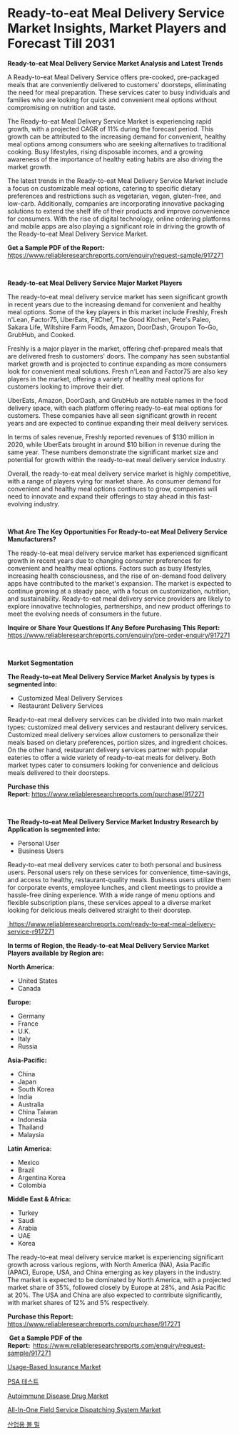 <p><h1>Ready-to-eat Meal Delivery Service Market Insights, Market Players and Forecast Till 2031</h1></p><p><strong>Ready-to-eat Meal Delivery Service Market Analysis and Latest Trends</strong></p>
<p><p>A Ready-to-eat Meal Delivery Service offers pre-cooked, pre-packaged meals that are conveniently delivered to customers' doorsteps, eliminating the need for meal preparation. These services cater to busy individuals and families who are looking for quick and convenient meal options without compromising on nutrition and taste.</p><p>The Ready-to-eat Meal Delivery Service Market is experiencing rapid growth, with a projected CAGR of 11% during the forecast period. This growth can be attributed to the increasing demand for convenient, healthy meal options among consumers who are seeking alternatives to traditional cooking. Busy lifestyles, rising disposable incomes, and a growing awareness of the importance of healthy eating habits are also driving the market growth.</p><p>The latest trends in the Ready-to-eat Meal Delivery Service Market include a focus on customizable meal options, catering to specific dietary preferences and restrictions such as vegetarian, vegan, gluten-free, and low-carb. Additionally, companies are incorporating innovative packaging solutions to extend the shelf life of their products and improve convenience for consumers. With the rise of digital technology, online ordering platforms and mobile apps are also playing a significant role in driving the growth of the Ready-to-eat Meal Delivery Service Market.</p></p>
<p><strong>Get a Sample PDF of the Report:&nbsp;</strong> <a href="https://www.reliableresearchreports.com/enquiry/request-sample/917271">https://www.reliableresearchreports.com/enquiry/request-sample/917271</a></p>
<p>&nbsp;</p>
<p><strong>Ready-to-eat Meal Delivery Service Major Market Players</strong></p>
<p><p>The ready-to-eat meal delivery service market has seen significant growth in recent years due to the increasing demand for convenient and healthy meal options. Some of the key players in this market include Freshly, Fresh n'Lean, Factor75, UberEats, FitChef, The Good Kitchen, Pete's Paleo, Sakara Life, Wiltshire Farm Foods, Amazon, DoorDash, Groupon To-Go, GrubHub, and Cooked.</p><p>Freshly is a major player in the market, offering chef-prepared meals that are delivered fresh to customers' doors. The company has seen substantial market growth and is projected to continue expanding as more consumers look for convenient meal solutions. Fresh n'Lean and Factor75 are also key players in the market, offering a variety of healthy meal options for customers looking to improve their diet.</p><p>UberEats, Amazon, DoorDash, and GrubHub are notable names in the food delivery space, with each platform offering ready-to-eat meal options for customers. These companies have all seen significant growth in recent years and are expected to continue expanding their meal delivery services.</p><p>In terms of sales revenue, Freshly reported revenues of $130 million in 2020, while UberEats brought in around $10 billion in revenue during the same year. These numbers demonstrate the significant market size and potential for growth within the ready-to-eat meal delivery service industry.</p><p>Overall, the ready-to-eat meal delivery service market is highly competitive, with a range of players vying for market share. As consumer demand for convenient and healthy meal options continues to grow, companies will need to innovate and expand their offerings to stay ahead in this fast-evolving industry.</p></p>
<p>&nbsp;</p>
<p><strong>What Are The Key Opportunities For Ready-to-eat Meal Delivery Service Manufacturers?</strong></p>
<p><p>The ready-to-eat meal delivery service market has experienced significant growth in recent years due to changing consumer preferences for convenient and healthy meal options. Factors such as busy lifestyles, increasing health consciousness, and the rise of on-demand food delivery apps have contributed to the market's expansion. The market is expected to continue growing at a steady pace, with a focus on customization, nutrition, and sustainability. Ready-to-eat meal delivery service providers are likely to explore innovative technologies, partnerships, and new product offerings to meet the evolving needs of consumers in the future.</p></p>
<p><strong>Inquire or Share Your Questions If Any Before Purchasing This Report:</strong> <a href="https://www.reliableresearchreports.com/enquiry/pre-order-enquiry/917271">https://www.reliableresearchreports.com/enquiry/pre-order-enquiry/917271</a></p>
<p>&nbsp;</p>
<p><strong>Market Segmentation</strong></p>
<p><strong>The Ready-to-eat Meal Delivery Service Market Analysis by types is segmented into:</strong></p>
<p><ul><li>Customized Meal Delivery Services</li><li>Restaurant Delivery Services</li></ul></p>
<p><p>Ready-to-eat meal delivery services can be divided into two main market types: customized meal delivery services and restaurant delivery services. Customized meal delivery services allow customers to personalize their meals based on dietary preferences, portion sizes, and ingredient choices. On the other hand, restaurant delivery services partner with popular eateries to offer a wide variety of ready-to-eat meals for delivery. Both market types cater to consumers looking for convenience and delicious meals delivered to their doorsteps.</p></p>
<p><strong>Purchase this Report:&nbsp;</strong><a href="https://www.reliableresearchreports.com/purchase/917271">https://www.reliableresearchreports.com/purchase/917271</a></p>
<p>&nbsp;</p>
<p><strong>The Ready-to-eat Meal Delivery Service Market Industry Research by Application is segmented into:</strong></p>
<p><ul><li>Personal User</li><li>Business Users</li></ul></p>
<p><p>Ready-to-eat meal delivery services cater to both personal and business users. Personal users rely on these services for convenience, time-savings, and access to healthy, restaurant-quality meals. Business users utilize them for corporate events, employee lunches, and client meetings to provide a hassle-free dining experience. With a wide range of menu options and flexible subscription plans, these services appeal to a diverse market looking for delicious meals delivered straight to their doorstep.</p></p>
<p><a href="https://www.reliableresearchreports.com/ready-to-eat-meal-delivery-service-r917271">&nbsp;https://www.reliableresearchreports.com/ready-to-eat-meal-delivery-service-r917271</a></p>
<p><strong>In terms of Region, the Ready-to-eat Meal Delivery Service Market Players available by Region are:</strong></p>
<p>
    <p> <strong> North America: </strong>
        <ul>
            <li>United States</li>
            <li>Canada</li>
        </ul>
        </p> 
    <p> <strong> Europe: </strong>
        <ul>
            <li>Germany</li>
            <li>France</li>
            <li>U.K.</li>
            <li>Italy</li>
            <li>Russia</li>
        </ul>
        </p> 
    <p> <strong> Asia-Pacific: </strong>
        <ul>
            <li>China</li>
            <li>Japan</li>
            <li>South Korea</li>
            <li>India</li>
            <li>Australia</li>
            <li>China Taiwan</li>
            <li>Indonesia</li>
            <li>Thailand</li>
            <li>Malaysia</li>
        </ul>
        </p> 
    <p> <strong> Latin America: </strong>
        <ul>
            <li>Mexico</li>
            <li>Brazil</li>
            <li>Argentina Korea</li>
            <li>Colombia</li>
        </ul>
        </p> 
    <p> <strong> Middle East & Africa: </strong>
        <ul>
            <li>Turkey</li>
            <li>Saudi</li>
            <li>Arabia</li>
            <li>UAE</li>
            <li>Korea</li>
        </ul>
    </p>
    </p>
<p><p>The ready-to-eat meal delivery service market is experiencing significant growth across various regions, with North America (NA), Asia Pacific (APAC), Europe, USA, and China emerging as key players in the industry. The market is expected to be dominated by North America, with a projected market share of 35%, followed closely by Europe at 28%, and Asia Pacific at 20%. The USA and China are also expected to contribute significantly, with market shares of 12% and 5% respectively.</p></p>
<p><strong>Purchase this Report: </strong><a href="https://www.reliableresearchreports.com/purchase/917271">https://www.reliableresearchreports.com/purchase/917271</a></p>
<p>&nbsp;<strong>Get a Sample PDF of the Report:&nbsp;&nbsp;</strong><a href="https://www.reliableresearchreports.com/enquiry/request-sample/917271">https://www.reliableresearchreports.com/enquiry/request-sample/917271</a></p>
<p><strong></strong></p>
<p><p><a href="https://github.com/ruddyyedelwadw/Market-Research-Report-List-2/blob/main/usage-based-insurance-market.md">Usage-Based Insurance Market</a></p><p><a href="https://github.com/vseigx30c9a1j/Market-Research-Report-List-2/blob/main/469071359944.md">PSA 테스트</a></p><p><a href="https://www.linkedin.com/pulse/autoimmune-disease-drug-market-analysis-sze-forecasted-period-xbswc">Autoimmune Disease Drug Market</a></p><p><a href="https://www.linkedin.com/pulse/all-in-one-field-service-dispatching-system-market-size-reveals-rbqie">All-In-One Field Service Dispatching System Market</a></p><p><a href="https://medium.com/@kavonhansen15/%EC%82%B0%EC%97%85%EC%9A%A9-%EB%B3%BC-%EB%B0%80-%EC%8B%9C%EC%9E%A5-%EA%B2%BD%EC%9F%81-%EB%B6%84%EC%84%9D-%EC%8B%9C%EC%9E%A5-%EB%8F%99%ED%96%A5-%EB%B0%8F-2031%EB%85%84%EA%B9%8C%EC%A7%80%EC%9D%98-%EC%98%88%EC%B8%A1-50321b7ac013">산업용 볼 밀</a></p></p>